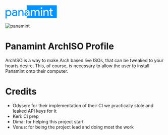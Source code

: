 <svg width="164" height="43" viewBox="0 0 164 43" fill="none" xmlns="http://www.w3.org/2000/svg">
<path d="M163.36 0.168808H67.9453V40.7288H163.36V0.168808Z" fill="#0094FF"/>
<path d="M9.8187 31.453C11.4715 31.453 12.8617 30.8268 13.9886 29.5747C15.1155 28.3475 15.6791 26.7573 15.6791 24.8038C15.6791 22.8751 15.1155 21.2849 13.9886 20.0328C12.8617 18.7804 11.4715 18.1542 9.8187 18.1542C8.14074 18.1542 6.73817 18.7804 5.61115 20.0328C4.5092 21.2849 3.95822 22.8751 3.95822 24.8038C3.95822 26.7573 4.5092 28.3601 5.61115 29.6121C6.73817 30.8394 8.14074 31.453 9.8187 31.453ZM10.382 34.6086C9.02989 34.6086 7.79004 34.3205 6.66303 33.7446C5.56108 33.1684 4.70955 32.4048 4.1085 31.453H3.95822L4.1085 34.0076V42.1218H0.652344V15.5997H3.95822V18.1542H4.1085C4.70955 17.2025 5.56108 16.4385 6.66303 15.8626C7.79004 15.2867 9.02989 14.9986 10.382 14.9986C12.8113 14.9986 14.8652 15.9504 16.5431 17.8535C18.2711 19.7822 19.1354 22.0989 19.1354 24.8038C19.1354 27.5335 18.2711 29.8502 16.5431 31.7534C14.8652 33.6569 12.8113 34.6086 10.382 34.6086ZM24.8177 28.3726C24.8177 29.274 25.1935 30.0254 25.9449 30.6265C26.7211 31.2275 27.6229 31.5282 28.6495 31.5282C30.1022 31.5282 31.3921 30.9898 32.519 29.9128C33.6711 28.8359 34.247 27.5712 34.247 26.1185C33.17 25.2671 31.6676 24.8412 29.739 24.8412C28.3365 24.8412 27.1596 25.1793 26.2079 25.8555C25.2813 26.5317 24.8177 27.3709 24.8177 28.3726ZM29.2883 14.9986C31.8428 14.9986 33.8588 15.6874 35.3365 17.0647C36.8141 18.4171 37.5529 20.2832 37.5529 22.6622V34.0076H34.247V31.453H34.0969C32.6693 33.5569 30.7659 34.6086 28.3865 34.6086C26.3582 34.6086 24.6551 34.0076 23.2775 32.8055C21.925 31.6034 21.2488 30.1006 21.2488 28.2975C21.2488 26.394 21.9628 24.879 23.3904 23.7517C24.8428 22.6248 26.7712 22.0612 29.1757 22.0612C31.2292 22.0612 32.9197 22.437 34.247 23.1884V22.3993C34.247 21.1972 33.7711 20.1829 32.8197 19.3566C31.8679 18.5049 30.7533 18.079 29.476 18.079C27.5477 18.079 26.0201 18.893 24.8928 20.521L21.8499 18.6049C23.5282 16.2007 26.0075 14.9986 29.2883 14.9986ZM41.4512 15.5997H44.7571V18.1542H44.9071C45.4334 17.2525 46.2347 16.5014 47.3117 15.9C48.4134 15.299 49.5529 14.9986 50.7302 14.9986C52.984 14.9986 54.7123 15.6497 55.9144 16.9521C57.1416 18.2294 57.7553 20.0577 57.7553 22.437V34.0076H54.299V22.6622C54.2238 19.657 52.7085 18.1542 49.7533 18.1542C48.376 18.1542 47.2239 18.7178 46.2973 19.8447C45.3704 20.9468 44.9071 22.2741 44.9071 23.8269V34.0076H41.4512V15.5997ZM64.1456 28.3726C64.1456 29.274 64.5214 30.0254 65.2725 30.6265C66.049 31.2275 66.9504 31.5282 67.9773 31.5282C69.4301 31.5282 70.7196 30.9898 71.8469 29.9128C72.999 28.8359 73.5748 27.5712 73.5748 26.1185C72.4979 25.2671 70.9952 24.8412 69.0668 24.8412C67.6644 24.8412 66.4872 25.1793 65.5354 25.8555C64.6088 26.5317 64.1456 27.3709 64.1456 28.3726ZM68.6161 14.9986C71.1707 14.9986 73.1867 15.6874 74.6643 17.0647C76.142 18.4171 76.8808 20.2832 76.8808 22.6622V34.0076H73.5748V31.453H73.4245C71.9969 33.5569 70.0938 34.6086 67.7144 34.6086C65.6858 34.6086 63.983 34.0076 62.6054 32.8055C61.2529 31.6034 60.5767 30.1006 60.5767 28.2975C60.5767 26.394 61.2903 24.879 62.718 23.7517C64.1707 22.6248 66.099 22.0612 68.5032 22.0612C70.557 22.0612 72.2476 22.437 73.5748 23.1884V22.3993C73.5748 21.1972 73.099 20.1829 72.1472 19.3566C71.1955 18.5049 70.0812 18.079 68.8039 18.079C66.8756 18.079 65.3477 18.893 64.2207 20.521L61.1778 18.6049C62.8557 16.2007 65.3351 14.9986 68.6161 14.9986ZM84.235 34.0076H80.7788V15.5997H84.0847V18.1542H84.235C84.7609 17.2525 85.5623 16.5014 86.6392 15.9C87.7413 15.299 88.8308 14.9986 89.9077 14.9986C91.2602 14.9986 92.4497 15.3116 93.4766 15.9378C94.5035 16.564 95.2545 17.428 95.7304 18.5297C97.2583 16.1756 99.3744 14.9986 102.079 14.9986C104.208 14.9986 105.848 15.6497 107.001 16.9521C108.153 18.2542 108.729 20.1077 108.729 22.5122V34.0076H105.273V23.0381C105.273 21.3101 104.959 20.0703 104.333 19.3189C103.707 18.5423 102.655 18.1542 101.178 18.1542C99.8503 18.1542 98.736 18.7178 97.8342 19.8447C96.9325 20.972 96.4818 22.2993 96.4818 23.8269V34.0076H93.0255V23.0381C93.0255 21.3101 92.7126 20.0703 92.0864 19.3189C91.4605 18.5423 90.4084 18.1542 88.9308 18.1542C87.6035 18.1542 86.4892 18.7178 85.5875 19.8447C84.6857 20.972 84.235 22.2993 84.235 23.8269V34.0076Z" fill="#0094FF"/>
<mask id="mask0_414_13" style="mask-type:alpha" maskUnits="userSpaceOnUse" x="67" y="0" width="97" height="41">
<path d="M163.434 0.121857H67.7305V40.8539H163.434V0.121857Z" fill="white"/>
</mask>
<g mask="url(#mask0_414_13)">
<path d="M9.8187 31.4527C11.4715 31.4527 12.8617 30.8265 13.9886 29.5744C15.1155 28.3472 15.6791 26.757 15.6791 24.8035C15.6791 22.8748 15.1155 21.2846 13.9886 20.0325C12.8617 18.7804 11.4715 18.1542 9.8187 18.1542C8.14074 18.1542 6.7382 18.7804 5.61118 20.0325C4.50923 21.2846 3.95826 22.8748 3.95826 24.8035C3.95826 26.757 4.50923 28.3597 5.61118 29.6118C6.7382 30.8391 8.14074 31.4527 9.8187 31.4527ZM10.3823 34.6083C9.02989 34.6083 7.79004 34.3202 6.66306 33.7443C5.56111 33.1681 4.70958 32.4045 4.1085 31.4527H3.95826L4.1085 34.0073V42.1215H0.652344V15.5997H3.95826V18.1542H4.1085C4.70958 17.2025 5.56111 16.4385 6.66306 15.8626C7.79004 15.2864 9.02989 14.9986 10.3823 14.9986C12.8113 14.9986 14.8652 15.9504 16.5431 17.8535C18.2711 19.7818 19.1354 22.0986 19.1354 24.8035C19.1354 27.5332 18.2711 29.8499 16.5431 31.7531C14.8652 33.6566 12.8113 34.6083 10.3823 34.6083ZM24.8177 28.3723C24.8177 29.2737 25.1935 30.0251 25.9449 30.6262C26.7211 31.2272 27.6229 31.5279 28.6498 31.5279C30.1022 31.5279 31.3921 30.9894 32.519 29.9125C33.6711 28.8356 34.247 27.5709 34.247 26.1182C33.17 25.2668 31.6676 24.8409 29.739 24.8409C28.3365 24.8409 27.1596 25.179 26.2079 25.8552C25.2813 26.5314 24.8177 27.3706 24.8177 28.3723ZM29.2883 14.9986C31.8428 14.9986 33.8588 15.6874 35.3365 17.0647C36.8141 18.4172 37.5529 20.2829 37.5529 22.6619V34.0073H34.247V31.4527H34.0969C32.6693 33.5565 30.7659 34.6083 28.3865 34.6083C26.3582 34.6083 24.6551 34.0073 23.2775 32.8052C21.925 31.6031 21.2488 30.1003 21.2488 28.2972C21.2488 26.3937 21.9628 24.8786 23.3904 23.7514C24.8428 22.6245 26.7712 22.0608 29.1757 22.0608C31.2292 22.0608 32.9197 22.4367 34.247 23.1881V22.399C34.247 21.1969 33.7711 20.1825 32.8197 19.3563C31.8679 18.5049 30.7533 18.079 29.476 18.079C27.5477 18.079 26.0201 18.893 24.8928 20.5206L21.8502 18.6049C23.5282 16.2007 26.0075 14.9986 29.2883 14.9986ZM41.4512 15.5997H44.7571V18.1542H44.9071C45.4334 17.2525 46.2347 16.5011 47.3117 15.9C48.4134 15.299 49.5529 14.9986 50.7302 14.9986C52.984 14.9986 54.7123 15.6497 55.9144 16.9521C57.1416 18.2294 57.7553 20.0574 57.7553 22.4367V34.0073H54.299V22.6619C54.2238 19.6567 52.7088 18.1542 49.7533 18.1542C48.376 18.1542 47.2239 18.7178 46.2973 19.8444C45.3708 20.9465 44.9071 22.2738 44.9071 23.8266V34.0073H41.4512V15.5997ZM64.1456 28.3723C64.1456 29.2737 64.5214 30.0251 65.2725 30.6262C66.049 31.2272 66.9504 31.5279 67.9773 31.5279C69.4301 31.5279 70.72 30.9894 71.8469 29.9125C72.999 28.8356 73.5748 27.5709 73.5748 26.1182C72.4979 25.2668 70.9952 24.8409 69.0668 24.8409C67.6644 24.8409 66.4872 25.179 65.5357 25.8552C64.6088 26.5314 64.1456 27.3706 64.1456 28.3723ZM68.6161 14.9986C71.1707 14.9986 73.1867 15.6874 74.6643 17.0647C76.142 18.4172 76.8808 20.2829 76.8808 22.6619V34.0073H73.5748V31.4527H73.4245C71.9972 33.5565 70.0938 34.6083 67.7144 34.6083C65.6858 34.6083 63.983 34.0073 62.6054 32.8052C61.2529 31.6031 60.5767 30.1003 60.5767 28.2972C60.5767 26.3937 61.2907 24.8786 62.718 23.7514C64.1707 22.6245 66.099 22.0608 68.5032 22.0608C70.557 22.0608 72.2476 22.4367 73.5748 23.1881V22.399C73.5748 21.1969 73.099 20.1825 72.1472 19.3563C71.1955 18.5049 70.0812 18.079 68.8039 18.079C66.8756 18.079 65.3477 18.893 64.2207 20.5206L61.1778 18.6049C62.8557 16.2007 65.3351 14.9986 68.6161 14.9986ZM84.235 34.0073H80.7788V15.5997H84.0847V18.1542H84.235C84.7609 17.2525 85.5623 16.5011 86.6392 15.9C87.7413 15.299 88.8308 14.9986 89.9077 14.9986C91.2602 14.9986 92.4497 15.3116 93.4766 15.9378C94.5035 16.564 95.2545 17.428 95.7304 18.5297C97.2583 16.1756 99.3744 14.9986 102.079 14.9986C104.208 14.9986 105.848 15.6497 107.001 16.9521C108.153 18.2542 108.729 20.1074 108.729 22.5119V34.0073H105.273V23.0378C105.273 21.3098 104.959 20.0699 104.333 19.3186C103.707 18.5423 102.655 18.1542 101.178 18.1542C99.8503 18.1542 98.736 18.7178 97.8342 19.8444C96.9328 20.9717 96.4818 22.2989 96.4818 23.8266V34.0073H93.0259V23.0378C93.0259 21.3098 92.7126 20.0699 92.0864 19.3186C91.4605 18.5423 90.4084 18.1542 88.9308 18.1542C87.6035 18.1542 86.4892 18.7178 85.5875 19.8444C84.6857 20.9717 84.235 22.2989 84.235 23.8266V34.0073ZM117.24 9.25079C117.24 9.92701 117.002 10.5032 116.526 10.9788C116.05 11.4546 115.474 11.6927 114.798 11.6927C114.122 11.6927 113.546 11.4546 113.07 10.9788C112.594 10.5032 112.356 9.92701 112.356 9.25079C112.356 8.57464 112.594 7.99863 113.07 7.52276C113.546 7.04693 114.122 6.80899 114.798 6.80899C115.474 6.80899 116.05 7.04693 116.526 7.52276C117.002 7.99863 117.24 8.57464 117.24 9.25079ZM116.526 15.5997V34.0073H113.07V15.5997H116.526ZM121.024 15.5997H124.33V18.1542H124.48C125.006 17.2525 125.807 16.5011 126.884 15.9C127.986 15.299 129.126 14.9986 130.303 14.9986C132.557 14.9986 134.285 15.6497 135.487 16.9521C136.714 18.2294 137.328 20.0574 137.328 22.4367V34.0073H133.872V22.6619C133.797 19.6567 132.281 18.1542 129.326 18.1542C127.949 18.1542 126.797 18.7178 125.87 19.8444C124.943 20.9465 124.48 22.2738 124.48 23.8266V34.0073H121.024V15.5997ZM147.719 34.3079C146.216 34.3079 144.964 33.8443 143.962 32.9178C142.985 31.9912 142.485 30.7013 142.46 29.0485V18.7553H139.229V15.5997H142.46V9.96476H145.916V15.5997H150.424V18.7553H145.916V27.9213C145.916 29.1486 146.154 29.9877 146.629 30.4384C147.105 30.8643 147.644 31.0772 148.245 31.0772C148.52 31.0772 148.783 31.052 149.034 31.002C149.309 30.9269 149.56 30.8391 149.785 30.7391L150.875 33.8195C149.973 34.145 148.921 34.3079 147.719 34.3079Z" fill="white"/>
</g>
</svg>

![panamint](https://github.com/user-attachments/assets/8c998ab8-5cbe-4453-bf5c-67c7e63e752d)
# Panamint ArchISO Profile
ArchISO is a way to make Arch based live ISOs, that can be tweaked to your hearts desire. This, of course, is necessary to allow the user to install Panamint onto their computer.

# Credits
- Odysen: for their implementation of their CI we practically stole and leaked API keys for it
- Keri: CI prep
- Dima: for helping this project start
- Venus: for being the project lead and doing most the work
